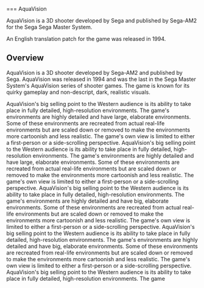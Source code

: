 
===
AquaVision

AquaVision is a 3D shooter developed by Sega and published by Sega-AM2 for the Sega Sega Master System.

An English translation patch for the game was released in 1994.

## Overview

AquaVision is a 3D shooter developed by Sega-AM2 and published by Sega. AquaVision was released in 1994 and was the last in the Sega Master System's AquaVision series of shooter games. The game is known for its quirky gameplay and non-descript, dark, realistic visuals.

AquaVision's big selling point to the Western audience is its ability to take place in fully detailed, high-resolution environments. The game's environments are highly detailed and have large, elaborate environments. Some of these environments are recreated from actual real-life environments but are scaled down or removed to make the environments more cartoonish and less realistic. The game's own view is limited to either a first-person or a side-scrolling perspective. AquaVision's big selling point to the Western audience is its ability to take place in fully detailed, high-resolution environments. The game's environments are highly detailed and have large, elaborate environments. Some of these environments are recreated from actual real-life environments but are scaled down or removed to make the environments more cartoonish and less realistic. The game's own view is limited to either a first-person or a side-scrolling perspective. AquaVision's big selling point to the Western audience is its ability to take place in fully detailed, high-resolution environments. The game's environments are highly detailed and have big, elaborate environments. Some of these environments are recreated from actual real-life environments but are scaled down or removed to make the environments more cartoonish and less realistic. The game's own view is limited to either a first-person or a side-scrolling perspective. AquaVision's big selling point to the Western audience is its ability to take place in fully detailed, high-resolution environments. The game's environments are highly detailed and have big, elaborate environments. Some of these environments are recreated from real-life environments but are scaled down or removed to make the environments more cartoonish and less realistic. The game's own view is limited to either a first-person or a side-scrolling perspective. AquaVision's big selling point to the Western audience is its ability to take place in fully detailed, high-resolution environments. The game
